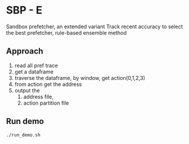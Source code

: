 # SBP - E

Sandbox prefetcher, an extended variant
Track recent accuracy to select the best prefetcher, rule-based ensemble method

## Approach
1. read all pref trace
2. get a dataframe
3. traverse the dataframe, by window, get action(0,1,2,3)
4. from action get the address
5. output the 
   1. address file, 
   2. action partition file
  
## Run demo
`./run_demo.sh`
   
 